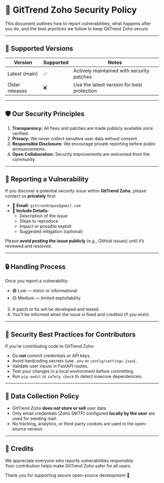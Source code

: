 # 🔐 GitTrend Zoho Security Policy

This document outlines how to report vulnerabilities, what happens after you do, and the best practices we follow to keep GitTrend Zoho secure.

---

## 🧩 Supported Versions

| Version | Supported | Notes |
|----------|------------|-------|
| Latest (main) | ✅ | Actively maintained with security patches |
| Older releases | ❌ | Use the latest version for best protection |

---

## 🛡️ Our Security Principles

1. **Transparency:** All fixes and patches are made publicly available once verified.
2. **Privacy:** We never collect sensitive user data without consent.
3. **Responsible Disclosure:** We encourage private reporting before public announcements.
4. **Open Collaboration:** Security improvements are welcomed from the community.

---

## 📢 Reporting a Vulnerability

If you discover a potential security issue within **GitTrend Zoho**, please contact us **privately** first:

- 📧 **Email:** `gittrendrepos@gmail.com`
- 🧾 **Include Details:**
  - Description of the issue
  - Steps to reproduce
  - Impact or possible exploit
  - Suggested mitigation (optional)

Please **avoid posting the issue publicly** (e.g., GitHub issues) until it’s reviewed and resolved.

---

## 🔒 Handling Process

Once you report a vulnerability:

   - 🟢 Low — minor or informational
   - 🟡 Medium — limited exploitability 
3. A patch or fix will be developed and tested.  
4. You’ll be informed when the issue is fixed and credited (if you wish).  

---

## 🧠 Security Best Practices for Contributors

If you’re contributing code to GitTrend Zoho:
- Do **not** commit credentials or API keys.  
- Avoid hardcoding secrets (use `.env` or `config/settings.json`).  
- Validate user inputs in FastAPI routes.  
- Test your changes in a local environment before committing.  
- Run `pip-audit` or `safety check` to detect insecure dependencies.

---

## 🚫 Data Collection Policy

- GitTrend Zoho **does not store or sell** user data.  
- Only email credentials (Zoho SMTP) configured **locally by the user** are used for sending mail.  
- No tracking, analytics, or third-party cookies are used in the open-source version.

---

## 🙌 Credits

We appreciate everyone who reports vulnerabilities responsibly.  
Your contribution helps make GitTrend Zoho safer for all users.

Thank you for supporting secure open-source development 💙
